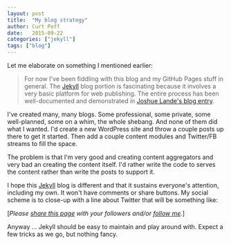 ```yaml
---
layout: post
title:  "My blog strategy"
author: Curt Poff
date:   2015-09-22
categories: ["jekyll"]
tags: ["blog"]
---
```


Let me elaborate on something I mentioned earlier:

<!--more-->

> For now I've been fiddling with this blog and my GitHub Pages stuff in general.
> The [Jekyll](https://jekyllrb.com/) blog portion is fascinating because it involves a
> very basic platform for web publishing. The entire process has been well-documented
> and demonstrated in [Joshue Lande's blog entry](http://joshualande.com/jekyll-github-pages-poole).

I've created many, many blogs. Some professional, some private, some well-planned, some on a whim, the whole shebang. And none of them did what I wanted. I'd create a new WordPress site and throw a couple posts up there to get it started. Then add a couple content modules and Twitter/FB streams to fill the space.

The problem is that I'm very good and creating content aggregators and very bad an creating the content itself. I'd rather write the code to serves the content rather than write the posts to support it.

I hope this [Jekyll](https://jekyllrb.com/) blog is different and that it sustains everyone's attention, including my own. It won't have comments or share buttons. My social scheme is to close-up with a line about Twitter that will be something like:

[*Please
<a href="https://twitter.com/intent/tweet?url={{ site.production_url }}{{ page.url }}&text={{ page.title }}&via=cpoff"
   target="_blank">share this page</a> with your followers
and/or <a href="https://twitter.com/cpoff">
  follow me</a>.*]

Anyway ... Jekyll should be easy to maintain and play around with. Expect a few tricks as we go, but nothing fancy.
